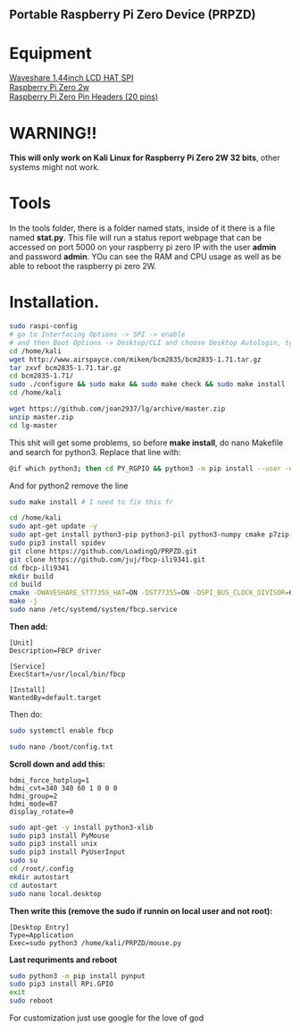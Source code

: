 ## Portable Raspberry Pi Zero Device (PRPZD)
# Equipment
[Waveshare 1.44inch LCD HAT SPI](https://amzn.eu/d/cSOeuAg)<br />
[Raspberry Pi Zero 2w](https://amzn.eu/d/5fjt3Nu) <br />
[Raspberry Pi Zero Pin Headers (20 pins)](https://amzn.eu/d/ev8hWmw)  <br />
# WARNING!!
**This will only work on Kali Linux for Raspberry Pi Zero 2W 32 bits**, other systems might not work.
# Tools
In the tools folder, there is a folder named stats, inside of it there is a file named **stat.py**. This file will run a status report webpage that can be accessed on port 5000 on your raspberry pi zero IP with the user **admin** and password **admin**. YOu can see the RAM and CPU usage as well as be able to reboot the raspberry pi zero 2W.
# Installation.
```bash
sudo raspi-config
# go to Interfacing Options -> SPI -> enable
# and then Boot Options -> Desktop/CLI and choose Desktop Autologin, type root and enter.
cd /home/kali 
wget http://www.airspayce.com/mikem/bcm2835/bcm2835-1.71.tar.gz
tar zxvf bcm2835-1.71.tar.gz 
cd bcm2835-1.71/
sudo ./configure && sudo make && sudo make check && sudo make install
cd /home/kali
```
```bash
wget https://github.com/joan2937/lg/archive/master.zip
unzip master.zip
cd lg-master
```
This shit will get some problems, so before **make install**, do nano Makefile and search for python3. Replace that line with: 
```bash
@if which python3; then cd PY_RGPIO && python3 -m pip install --user -e . $(PYINSTALLARGS) || echo "*** install of Python3 rgpio.py failed ***"; fi
```
And for python2 remove the line
```bash
sudo make install # I need to fix this fr
```
```bash
cd /home/kali
sudo apt-get update -y
sudo apt-get install python3-pip python3-pil python3-numpy cmake p7zip-full -y
sudo pip3 install spidev
git clone https://github.com/LoadingQ/PRPZD.git
git clone https://github.com/juj/fbcp-ili9341.git
cd fbcp-ili9341
mkdir build
cd build
cmake -DWAVESHARE_ST7735S_HAT=ON -DST7735S=ON -DSPI_BUS_CLOCK_DIVISOR=6 ..
make -j
sudo nano /etc/systemd/system/fbcp.service
```
**Then add:**
```
[Unit]
Description=FBCP driver

[Service]
ExecStart=/usr/local/bin/fbcp

[Install]
WantedBy=default.target
```
Then do:
```bash
sudo systemctl enable fbcp
```
```bash
sudo nano /boot/config.txt
```
**Scroll down and add this:**
```
hdmi_force_hotplug=1
hdmi_cvt=340 340 60 1 0 0 0
hdmi_group=2
hdmi_mode=87
display_rotate=0
```
```bash
sudo apt-get -y install python3-xlib
sudo pip3 install PyMouse
sudo pip3 install unix
sudo pip3 install PyUserInput
sudo su
cd /root/.config
mkdir autostart
cd autostart
sudo nano local.desktop
```
**Then write this (remove the sudo if runnin on local user and not root):**
```
[Desktop Entry]
Type=Application
Exec=sudo python3 /home/kali/PRPZD/mouse.py
```
**Last requriments and reboot**
```bash
sudo python3 -m pip install pynput
sudo pip3 install RPi.GPIO
exit
sudo reboot
```
For customization just use google for the love of god
